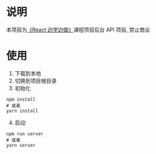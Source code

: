 # 说明

本项目为[《React 边学边做》]()课程项目后台 API 项目, 禁止商业

# 使用

1. 下载到本地
2. 切换到项目根目录
3. 初始化

```
npm install
# 或者
yarn install
```

4. 启动

```
npm run server
# 或者
yarn server
```
